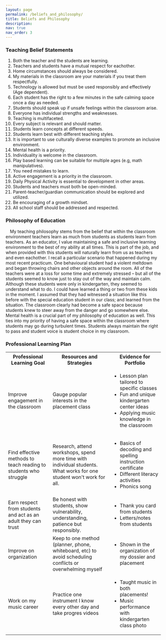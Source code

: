 ```yaml
---
layout: page
permalink: /beliefs_and_philosophy/
title: Beliefs and Philosophy
description: 
nav: true
nav_order: 3
---
```


<h3> <b>Teaching Belief Statements</b> </h3>
<ol>
    <li>Both the teacher and the students are learning.</li>
    <li>Teachers and students have a mutual respect for eachother.</li>
    <li>Home circumstances should always be considered. </li>
    <li>My materials in the classroom are your materials if you treat them respectfully. </li>
    <li>Technology is allowed but must be used responsibly and effectively (Age dependent).</li>
    <li>Each student has the right to a few minutes in the safe calming space once a day as needed.</li>
    <li>Students should speak up if unsafe feelings within the classroom arise. </li>
    <li>Everyone has individual strengths and weaknesses. </li>
    <li>Teaching is multifaceted.</li>
    <li>Every subject is relevant and should matter. </li>
    <li>Students learn concepts at different speeds.</li>
    <li>Students learn best with different teaching styles.</li>
    <li>It is important to use culturally diverse examples to promote an inclusive environment.</li>
    <li>Mental health is a priority.</li>
    <li>Individuality is welcome in the classroom.</li>
    <li>Play based learning can be suitable for multiple ages (e.g, math manipulatives).</li>
    <li>You need mistakes to learn.</li>
    <li>Active engagement is a priority in the classroom.</li>
    <li>Daily Physical Activity is essential to development in other areas.</li>
    <li>Students and teachers must both be open-minded. </li>
    <li>Parent-teacher/guardian communication should be explored and utilized.</li>
    <li>Be encouraging of a growth mindset.</li>
    <li>All school staff should be addressed and respected.</li>
</ol>

<h3> <b>Philosophy of Education</b> </h3>
&emsp;My teaching philosophy stems from the belief that within the classroom environment teachers learn as much
from students as students learn from teachers. As an educator, I value maintaining a safe and inclusive learning
environment to the best of my ability at all times. This is part of the job, and when provided with this students will
naturally learn from us as teachers and even eachother. I recall a particular scenario that happened during my most
recent practicum. One behavioural student had a violent meltdown and began throwing chairs and other objects
around the room. All of the teachers were at a loss for some time and extremely stressed – but all of the students
seemed to know just to stay out of the way and maintain calm. Although these students were only in kindergarten,
they seemed to understand what to do. I could have learned a thing or two from these kids in the moment. I
assumed that they had witnessed a situation like this before with the special education student in our class; and
learned from the situation. The classroom clearly had become a safe space because students knew to steer away
from the danger and go somewhere else. Mental health is a crucial part of my philosophy of education as well.
This ties into my priority of having a safe space within the classroom where students may go during turbulent
times. Students always maintain the right to pass and student voice is student choice in my classroom.


<h3> <b>Professional Learning Plan</b> </h3>
<table class="contenttable">
  <tbody>
    <tr>
    <th><b>Professional Learning Goal</b></th>
    <th><b>Resources and Strategies</b></th>
    <th><b>Evidence for Portfolio</b></th>
  </tr>
  <tr>
    <td>Improve engagement in the classroom</td>
    <td>Gauge popular interests in the placement class</td>
    <td>
        <ul>
            <li> Lesson plan tailored to specific classes</li>
            <li> Fun and unique kindergarten center ideas </li>
            <li> Applying music knowledge in the classroom </li>
        </ul>
    </td>
  </tr>
  <tr>
    <td>Find effective methods to teach reading to students who struggle</td>
    <td>Research, attend workshops, spend more time with individual students. What works for one student won't work for all.</td>
    <td>
        <ul>
            <li> Basics of decoding and spelling instruction certificate</li>
            <li> Different literacy activities </li>
            <li> Phonics song </li>
        </ul>
    </td>
  </tr>
  <tr>
    <td>Earn respect from students and act as an adult they can trust</td>
    <td>Be honest with students, show vulnerability, understanding, patience but responsibly.</td>
    <td>
        <ul>
            <li> Thank you card from students</li>
            <li> Letters/notes from students </li>
        </ul>
    </td>
  </tr>
  <tr>
    <td>Improve on organization</td>
    <td>Keep to one method (planner, phone, whiteboard, etc) to avoid scheduling conflicts or overwhelming myself</td>
    <td>
        <ul>
            <li> Shown in the organization of my dossier and placement </li>
        </ul>
    </td>
  </tr>
  <tr>
    <td>Work on my music career</td>
    <td>Practice one instrument I know every other day and take progres videos</td>
    <td>
        <ul>
            <li> Taught music in both placements!</li>
            <li> Music performance with kindergarten class photo </li>
        </ul>
    </td>
  </tr>
  </tbody>
</table>
